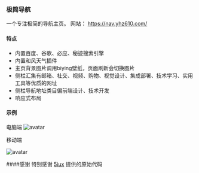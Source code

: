 ### 极简导航

一个专注极简的导航主页。
网站： https://nav.yhz610.com/

#### 特点

- 内置百度、谷歌、必应、秘迹搜索引擎 
- 内置和风天气插件
- 主页背景图片调用biying壁纸，页面刷新会切换图片
- 侧栏汇集有邮箱、社交、视频、购物、视觉设计、集成部署、技术学习、实用工具等优质的网址
- 侧栏导航地址类目偏前端设计、技术开发
- 响应式布局



#### 示例

电脑端
![avatar](https://cdn.jsdelivr.net/gh/leslieyin/dns@master/pic/example/dh/1.gif)

移动端

![avatar](https://cdn.jsdelivr.net/gh/leslieyin/dns@master/pic/example/dh/2.GIF)

####感谢
特别感谢 [5iux](https://github.com/5iux/sou) 提供的原始代码
